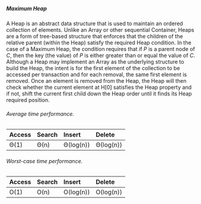 ##### Maximum Heap

A Heap is an abstract data structure that is used to maintain an ordered collection of elements. Unlike an Array or other sequential Container, Heaps are a form of tree-based structure that enforces that the children of the relative parent (within the Heap) satisfy the required Heap condition. In the case of a Maximum Heap, the condition requires that if _P_ is a parent node of _C_, then the key (the value) of _P_ is either greater than or equal the value of _C_. Although a Heap may implement an Array as the underlying structure to build the Heap, the intent is for the first element of the collection to be accessed per transaction and for each removal, the same first element is removed. Once an element is removed from the Heap, the Heap will then check whether the current element at H[0] satisfies the Heap property and if not, shift the current first child down the Heap order until it finds its Heap required position.

###### Average time performance.

| Access    | Search    | Insert    | Delete    |
| :---      | :---      | :---      | :---      |
| Θ(1)      | Θ(n)      | Θ(log(n)) | Θ(log(n)) |

###### Worst-case time performance.

| Access    | Search    | Insert    | Delete    |
| :---      | :---      | :---      | :---      |
| O(1)      | O(n)      | O(log(n)) | O(log(n)) |

